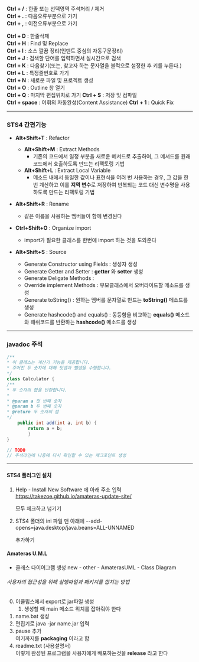 **Ctrl + /** : 한줄 또는 선택영역 주석처리 / 제거  
**Ctrl + .** : 다음오류부분으로 가기  
**Ctrl + ,** : 이전오류부분으로 가기  
  
**Ctrl + D** : 한줄삭제  
**Ctrl + H** : Find 및 Replace  
**Ctrl + I** : 소스 깔끔 정리(인덴트 중심의 자동구문정리)  
**Ctrl + J** : 검색할 단어를 입력하면서 실시간으로 검색  
**Ctrl + K** : 다음찾기(또는, 찾고자 하는 문자열을 블럭으로 설정한 후 키를 누른다.)  
**Ctrl + L** : 특정줄번호로 가기  
**Ctrl + N** : 새로운 파일 및 프로젝트 생성  
**Ctrl + O** : Outline 창 열기  
**Ctrl + Q** : 마지막 편집위치로 가기
**Ctrl + S** : 저장 및 컴파일  
**Ctrl + space** : 어휘의 자동완성(Content Assistance) **Ctrl + 1** : Quick Fix

---
### STS4 간편기능
- **Alt+Shift+T** : Refactor
	- **Alt+Shift+M** : Extract Methods
		- 기존의 코드에서 일정 부분을 새로운 메서드로 추출하여, 그 메서드를 원래 코드에서 호출하도록 만드는 리팩토링 기법
	- **Alt+Shift+L** : Extract Local Variable
		- 메소드 내에서 동일한 값이나 표현식을 여러 번 사용하는 경우, 그 값을 한 번 계산하고 이를 **지역 변수**로 저장하여 반복되는 코드 대신 변수명을 사용하도록 만드는 리팩토링 기법

- __Alt+Shift+R__ : Rename
	- 같은 이름을 사용하는 멤버들이 함께 변경된다

- **Ctrl+Shift+O** : Organize import
	- import가 필요한 클래스를 한번에 import 하는 것을 도와준다

- __Alt+Shift+S__ : Source
	- Generate Constructor using Fields : 생성자 생성
	- Generate Getter and Setter : **getter** 와 **setter** 생성
	- Generate Deligate Methods : 
	- Override implement Methods : 부모클래스에서 오버라이드할 메소드를 생성
	- Generate toString() : 원하는 멤버를 문자열로 만드는 **toString()** 메소드를 생성
	- Generate hashcode() and equals() : 동등함을 비교하는 **equals()** 메소드와 해쉬코드를 반환하는 **hashcode()** 메소드를 생성
	

---
### javadoc 주석
```java
/**
* 이 클래스는 계산기 기능을 제공합니다.
* 주어진 두 숫자에 대해 덧셈과 뺄셈을 수행합니다.
*/
class Calculator {
/**
* 두 숫자의 합을 반환합니다.
*
* @param a 첫 번째 숫자
* @param b 두 번째 숫자
* @return 두 숫자의 합
*/
	public int add(int a, int b) {
		return a + b;
		}
}

// TODO
// 주석라인에 나중에 다시 확인할 수 있는 체크포인트 생성
```

---
#### STS4 플러그인 설치
1. Help - Install New Software 에 아래 주소 입력
	https://takezoe.github.io/amateras-update-site/
	
	모두 체크하고 넘기기

2. STS4 폴더의 ini 파일 맨 아래에
	--add-opens=java.desktop/java.beans=ALL-UNNAMED
	 
	 추가하기

#### Amateras U.M.L
- 클래스 다이어그램 생성 
	new - other - AmaterasUML - Class Diagram


###### 사용자의 접근성을 위해 실행파일과 패키지를 합치는 방법
0. 이클립스에서 export로 jar파일 생성
	1. 생성할 때 main 메소드 위치를 잡아줘야 한다
1. name.bat 생성
2. 편집기로 java -jar name.jar 입력
3. pause 추가  
    여기까지를 **packaging** 이라고 함
4. readme.txt (사용설명서)  
    이렇게 완성된 프로그램을 사용자에게 배포하는것을 **release** 라고 한다

